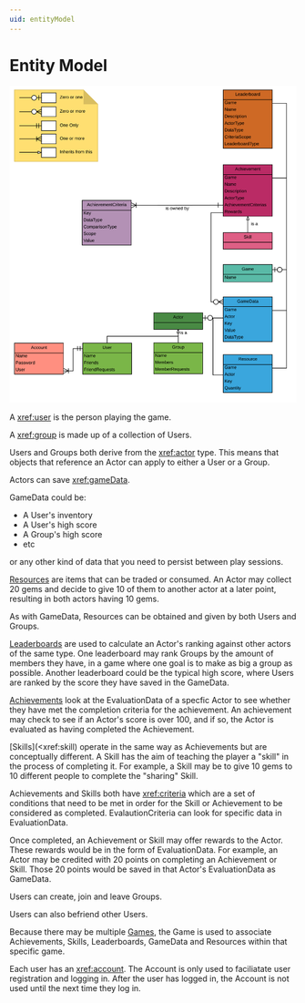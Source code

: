 ```yaml
---
uid: entityModel
---
```

# Entity Model

![Entity Model](../images/concepts/entitymodel-webapi-userfacing.png)

A <xref:user> is the person playing the game. 

A <xref:group> is made up of a collection of Users.

Users and Groups both derive from the <xref:actor> type. 
This means that objects that reference an Actor can apply to either a User or a Group.

Actors can save <xref:gameData>.

GameData could be:
* A User's inventory
* A User's high score
* A Group's high score
* etc

or any other kind of data that you need to persist between play sessions.
 
[Resources](xref:resource) are items that can be traded or consumed. 
An Actor may collect 20 gems and decide to give 10 of them to another actor at a later point, resulting in both actors having 10 gems.

As with GameData, Resources can be obtained and given by both Users and Groups.

[Leaderboards](xref:leaderboard) are used to calculate an Actor's ranking against other actors of the same type.
One leaderboard may rank Groups by the amount of members they have, in a game where one goal is to make as big a group as possible.
Another leaderboard could be the typical high score, where Users are ranked by the score they have saved in the GameData.

[Achievements](xref:achievement) look at the EvaluationData of a specfic Actor to see whether they have met the completion criteria for the achievement.
An achievement may check to see if an Actor's score is over 100, and if so, the Actor is evaluated as having completed the Achievement.

[Skills](<xref:skill) operate in the same way as Achievements but are conceptually different.
A Skill has the aim of teaching the player a "skill" in the process of completing it.
For example, a Skill may be to give 10 gems to 10 different people to complete the "sharing" Skill.

Achievements and Skills both have <xref:criteria> which are a set of conditions that need to be met in order for the Skill or Achievement to be considered as completed.
EvalautionCriteria can look for specific data in EvaluationData.

Once completed, an Achievement or Skill may offer rewards to the Actor. These rewards would be in the form of EvaluationData. 
For example, an Actor may be credited with 20 points on completing an Achievement or Skill.
Those 20 points would be saved in that Actor's EvaluationData as GameData.

Users can create, join and leave Groups.

Users can also befriend other Users.

Because there may be multiple [Games](xref:game), the Game is used to associate Achievements, Skills, Leaderboards, GameData and Resources within that specific game.

Each user has an <xref:account>.
The Account is only used to faciliatate user registration and logging in.
After the user has logged in, the Account is not used until the next time they log in.